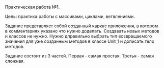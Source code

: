 Практическая работа №1.

Цель: практика работы с массивами, циклами, ветвлениями.

Задание представляет собой созданный каркас приложения, в котором в комментариях указано что нужно доделать.
Создавать новых методов и классов не нужно. Нужно дправильно выбрать тип возвращаемого значения для уже созданным методов в классе Unit_1 и дописать тело методов.

Задание состоит из 3 частей. Первая - самая простая. Третья - самая сложная.
